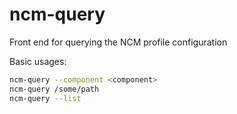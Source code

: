 # ncm-query

Front end for querying the NCM profile configuration

Basic usages:

```bash
ncm-query --component <component>
ncm-query /some/path
ncm-query --list
```
